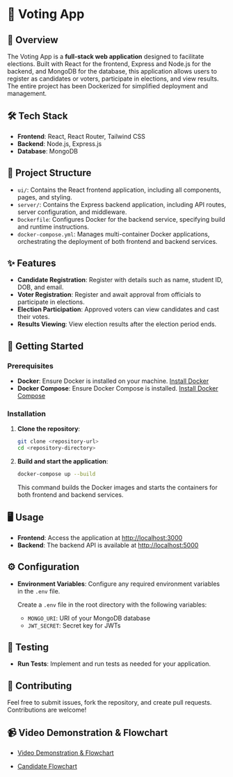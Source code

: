 # 🎉 Voting App

## 📜 Overview

The Voting App is a **full-stack web application** designed to facilitate elections. Built with React for the frontend, Express and Node.js for the backend, and MongoDB for the database, this application allows users to register as candidates or voters, participate in elections, and view results. The entire project has been Dockerized for simplified deployment and management.

## 🛠️ Tech Stack

- **Frontend**: React, React Router, Tailwind CSS
- **Backend**: Node.js, Express.js
- **Database**: MongoDB

## 📁 Project Structure

- `ui/`: Contains the React frontend application, including all components, pages, and styling.
- `server/`: Contains the Express backend application, including API routes, server configuration, and middleware.
- `Dockerfile`: Configures Docker for the backend service, specifying build and runtime instructions.
- `docker-compose.yml`: Manages multi-container Docker applications, orchestrating the deployment of both frontend and backend services.

## ✨ Features

- **Candidate Registration**: Register with details such as name, student ID, DOB, and email.
- **Voter Registration**: Register and await approval from officials to participate in elections.
- **Election Participation**: Approved voters can view candidates and cast their votes.
- **Results Viewing**: View election results after the election period ends.

## 🚀 Getting Started

### Prerequisites

- **Docker**: Ensure Docker is installed on your machine. [Install Docker](https://docs.docker.com/get-docker/)
- **Docker Compose**: Ensure Docker Compose is installed. [Install Docker Compose](https://docs.docker.com/compose/install/)

### Installation

1. **Clone the repository**:

    ```bash
    git clone <repository-url>
    cd <repository-directory>
    ```

2. **Build and start the application**:

    ```bash
    docker-compose up --build
    ```

    This command builds the Docker images and starts the containers for both frontend and backend services.

## 🖥️ Usage

- **Frontend**: Access the application at [http://localhost:3000](http://localhost:3000)
- **Backend**: The backend API is available at [http://localhost:5000](http://localhost:5000)

## ⚙️ Configuration

- **Environment Variables**: Configure any required environment variables in the `.env` file.

    Create a `.env` file in the root directory with the following variables:
    - `MONGO_URI`: URI of your MongoDB database
    - `JWT_SECRET`: Secret key for JWTs

## 🧪 Testing

- **Run Tests**: Implement and run tests as needed for your application.

## 🤝 Contributing

Feel free to submit issues, fork the repository, and create pull requests. Contributions are welcome!

## 📹 Video Demonstration & Flowchart

- [Video Demonstration & Flowchart](https://drive.google.com/drive/folders/1zBVnMeQQvL7K1V7SPC53NUFqC_ET4bVY?usp=sharing)

- [Candidate Flowchart](https://drive.google.com/drive/folders/1zBVnMeQQvL7K1V7SPC53NUFqC_ET4bVY?usp=sharing)


